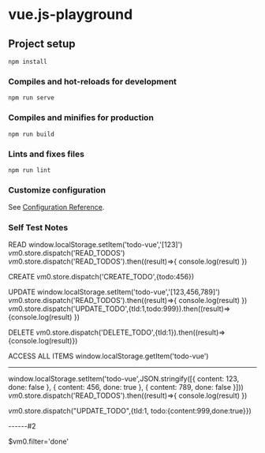 # vue.js-playground

## Project setup

```
npm install
```

### Compiles and hot-reloads for development

```
npm run serve
```

### Compiles and minifies for production

```
npm run build
```

### Lints and fixes files

```
npm run lint
```

### Customize configuration

See [Configuration Reference](https://cli.vuejs.org/config/).

### Self Test Notes

READ
window.localStorage.setItem('todo-vue','[123]')
$vm0.$store.dispatch('READ_TODOS')
$vm0.$store.dispatch('READ_TODOS').then((result)=>{ console.log(result) })

CREATE
$vm0.$store.dispatch('CREATE_TODO',{todo:456})

UPDATE
window.localStorage.setItem('todo-vue','[123,456,789]')
$vm0.$store.dispatch('READ_TODOS').then((result)=>{ console.log(result) })
$vm0.$store.dispatch('UPDATE_TODO',{tId:1,todo:999}).then((result)=>{console.log(result) })

DELETE
$vm0.$store.dispatch('DELETE_TODO',{tId:1}).then((result)=>{console.log(result)})

ACCESS ALL ITEMS
window.localStorage.getItem('todo-vue')

---

window.localStorage.setItem('todo-vue',JSON.stringify([{ content: 123, done: false }, { content: 456, done: true }, { content: 789, done: false }]))
$vm0.$store.dispatch('READ_TODOS').then((result)=>{ console.log(result) })

$vm0.$store.dispatch("UPDATE_TODO",{tId:1, todo:{content:999,done:true}})

------#2

$vm0.filter='done'

